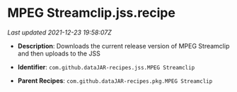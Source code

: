 # MPEG Streamclip.jss.recipe

_Last updated 2021-12-23 19:58:07Z_

- **Description**: Downloads the current release version of MPEG Streamclip and then uploads to the JSS

- **Identifier**: `com.github.dataJAR-recipes.jss.MPEG Streamclip`

- **Parent Recipes**: `com.github.dataJAR-recipes.pkg.MPEG Streamclip`